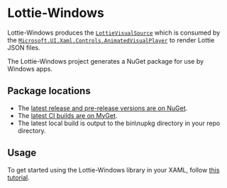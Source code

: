 # Lottie-Windows
Lottie-Windows produces the [`LottieVisualSource`](https://docs.microsoft.com/dotnet/api/microsoft.toolkit.uwp.ui.lottie.lottievisualsource) which is consumed by the [`Microsoft.UI.Xaml.Controls.AnimatedVisualPlayer`](https://docs.microsoft.com/uwp/api/microsoft.ui.xaml.controls.animatedvisualplayer) to render Lottie JSON files.

The Lottie-Windows project generates a NuGet package for use by Windows apps.

## Package locations
* The [latest release and pre-release versions are on NuGet](https://www.nuget.org/packages/Microsoft.Toolkit.Uwp.UI.Lottie).
* The [latest CI builds are on MyGet](https://dotnet.myget.org/feed/uwpcommunitytoolkit/package/nuget/Microsoft.Toolkit.Uwp.UI.Lottie).
* The latest local build is output to the bin\nupkg directory in your repo directory.

## Usage

To get started using the Lottie-Windows library in your XAML, follow [this tutorial](https://docs.microsoft.com/windows/communitytoolkit/animations/lottie-scenarios/getting_started_json).
